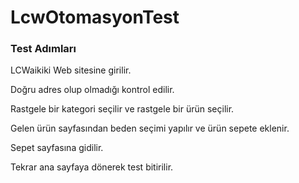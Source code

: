 # LcwOtomasyonTest

<h3>Test Adımları</h3>
<p>LCWaikiki Web sitesine girilir.</p>
<p>Doğru adres olup olmadığı kontrol edilir.</p>
<p>Rastgele bir kategori seçilir ve rastgele bir ürün seçilir.</p>
<p>Gelen ürün sayfasından beden seçimi yapılır ve ürün sepete eklenir.</p>
<p>Sepet sayfasına gidilir.</p>
<p>Tekrar ana sayfaya dönerek test bitirilir.</p>


